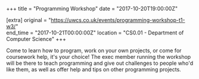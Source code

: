 +++
title = "Programming Workshop"
date = "2017-10-20T19:00:00Z"

[extra]
original = "https://uwcs.co.uk/events/programming-workshop-t1-w3/"    
end_time = "2017-10-21T00:00:00Z"
location = "CS0.01 - Department of Computer Science"
+++

Come to learn how to program, work on your own projects, or come for coursework help, it's your choice\! The exec member running the workshop will be there to teach programming and give out challenges to people who'd like them, as well as offer help and tips on other programming projects.

